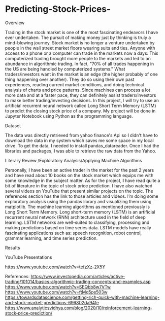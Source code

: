 # Predicting-Stock-Prices-
Overview

Trading in the stock market is one of the most fascinating endeavors I have ever undertaken. The pursuit of making money just by thinking is truly a mind-blowing journey. Stock market is no longer a venture undertaken by people in the wall street market floors wearing suits and ties. Anyone with access to a phone or a computer can trade in the markets now a days. This computerized trading brought more people to the markets and led to an abundance in algorithmic trading. In fact, "70% of all trades happening in the US are being handled by computerized systems."
What traders/investors want in the market is an edge (the higher probably of one thing happening over another). They do so using their own past experiences, reading current market conditions, and doing technical analysis of charts and price patterns. Since machines can process a lot more data and at a faster pace, they can definitely assist traders/investors to make better trading/investing decisions.
In this project, I will try to use an artificial recurrent neural network called Long Short Term Memory (LSTM) to predict the closing stock price of a company. My project will be done in Jupyter Notebook using Python as the programming language.
 
Dataset

The data was directly retrieved from yahoo finance's Api so I didn't have to download the data in my system which saves me some space in my local drive. To get the data, I needed to install pandas_datareader. Once I had the libraries and packages, I was able to retrieve the raw data from the Yahoo. 
 
Literary Review /Exploratory Analysis/Applying Machine Algorithms

Personally, I have been an active trader in the market for the past 2 years and have read about 10 books on the stock market which equips me with some knowledge in the subject matter. As for the project, I have read quite a bit of literature in the topic of stock price prediction. I have also watched several videos on YouTube that present similar projects on the topic. The references section has the link to those articles and videos.
I’m doing some exploratory analysis using the pandas library and visualizing them using matplotlib. The machine learning algorithms as mentioned previously is Long Short Term Memory. Long short-term memory (LSTM) is an artificial recurrent neural network (RNN) architecture used in the field of deep learning. LSTM networks are well-suited to classifying, processing and making predictions based on time series data. LSTM models have really fascinating applications such as: speech recognition, robot control, grammar learning, and time series prediction. 

Results



YouTube Presentations

https://www.youtube.com/watch?v=tefzXz-2X5Y 


 
References:
https://www.investopedia.com/articles/active-trading/101014/basics-algorithmic-trading-concepts-and-examples.asp
https://www.youtube.com/watch?v=SEQbb8w7VTw
https://www.youtube.com/watch?v=ftMq5ps503w
https://towardsdatascience.com/getting-rich-quick-with-machine-learning-and-stock-market-predictions-696802da94fe
https://www.analyticsvidhya.com/blog/2020/10/reinforcement-learning-stock-price-prediction/
 
